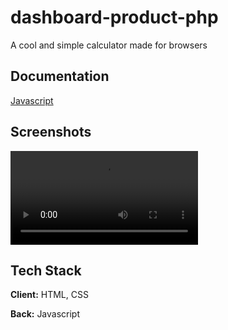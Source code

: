 # dashboard-product-php

A cool and simple calculator made for browsers


## Documentation

[Javascript](https://developer.mozilla.org/fr/docs/Web/JavaScript)


## Screenshots

![App Screenshot](https://github.com/jkm243/dashboard-product-php/blob/master/img/Video_220226045316.mp4)


## Tech Stack

**Client:** HTML, CSS

**Back:** Javascript

